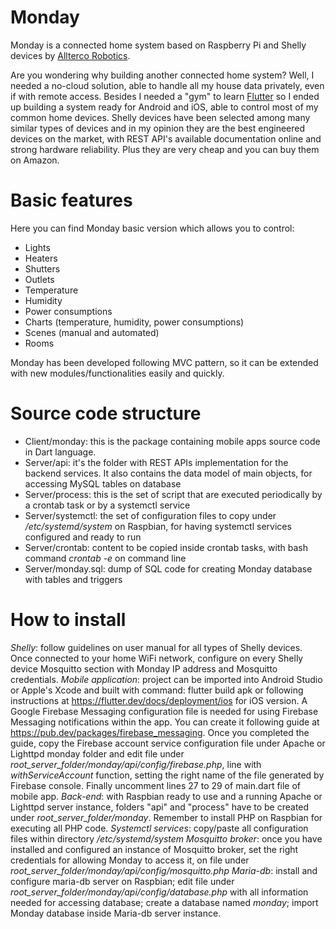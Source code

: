 # Monday
Monday is a connected home system based on Raspberry Pi and Shelly devices by [Allterco Robotics](https://allterco.com/).

Are you wondering why building another connected home system? Well, I needed a no-cloud solution, able to handle all my house data privately, even if with remote access. Besides I needed a "gym" to learn [Flutter](https://flutter.dev) so I ended up building a system ready for Android and iOS, able to control most of my 
common home devices.
Shelly devices have been selected among many similar types of devices and in my opinion they are the best engineered devices on the market, with REST API's available documentation online and strong hardware reliability. Plus they are very cheap and you can buy them on Amazon.

# Basic features
Here you can find Monday basic version which allows you to control:
  - Lights
  - Heaters
  - Shutters
  - Outlets
  - Temperature
  - Humidity
  - Power consumptions
  - Charts (temperature, humidity, power consumptions)
  - Scenes (manual and automated)
  - Rooms
  
Monday has been developed following MVC pattern, so it can be extended with new modules/functionalities easily and quickly.

# Source code structure

- Client/monday: this is the package containing mobile apps source code in Dart language.
- Server/api: it's the folder with REST APIs implementation for the backend services. It also contains the data model of main objects, for accessing MySQL tables on database
- Server/process: this is the set of script that are executed periodically by a crontab task or by a systemctl service
- Server/systemctl: the set of configuration files to copy under */etc/systemd/system* on Raspbian, for having systemctl services configured and ready to run
- Server/crontab: content to be copied inside crontab tasks, with bash command *crontab -e* on command line 
- Server/monday.sql: dump of SQL code for creating Monday database with tables and triggers

# How to install

*Shelly*: follow guidelines on user manual for all types of Shelly devices. Once connected to your home WiFi network, configure on every Shelly device Mosquitto section with Monday IP address and Mosquitto credentials. 
*Mobile application*: project can be imported into Android Studio or Apple's Xcode and built with command: flutter build apk or following instructions at https://flutter.dev/docs/deployment/ios for iOS version. A Google Firebase Messaging configuration file is needed for using Firebase Messaging notifications within the app. You can create it following guide at https://pub.dev/packages/firebase_messaging. Once you completed the guide, copy the Firebase account service configuration file under Apache or Lighttpd monday folder and edit file under *root_server_folder/monday/api/config/firebase.php*, line with *withServiceAccount* function, setting the right name of the file generated by Firebase console. Finally uncomment lines 27 to 29 of main.dart file of mobile app. 
*Back-end*: with Raspbian ready to use and a running Apache or Lighttpd server instance, folders "api" and "process" have to be created under *root_server_folder/monday*. Remember to install PHP on Raspbian for executing all PHP code.
*Systemctl services*: copy/paste all configuration files within directory */etc/systemd/system*
*Mosquitto broker*: once you have installed and configured an instance of Mosquitto broker, set the right credentials for allowing Monday to access it, on file under *root_server_folder/monday/api/config/mosquitto.php*
*Maria-db*: install and configure maria-db server on Raspbian; edit file under *root_server_folder/monday/api/config/database.php* with all information needed for accessing database; create a database named *monday*; import Monday database inside Maria-db server instance.




 